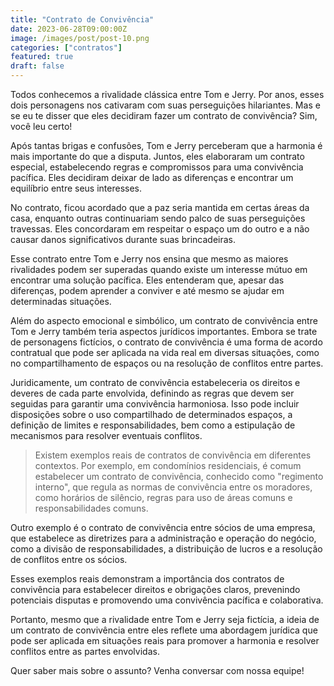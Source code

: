 ```yaml
---
title: "Contrato de Convivência"
date: 2023-06-28T09:00:00Z
image: /images/post/post-10.png
categories: ["contratos"]
featured: true
draft: false
---
```


Todos conhecemos a rivalidade clássica entre Tom e Jerry. Por anos, esses dois personagens nos cativaram com suas perseguições hilariantes. Mas e se eu te disser que eles decidiram fazer um contrato de convivência? Sim, você leu certo!

Após tantas brigas e confusões, Tom e Jerry perceberam que a harmonia é mais importante do que a disputa. Juntos, eles elaboraram um contrato especial, estabelecendo regras e compromissos para uma convivência pacífica. Eles decidiram deixar de lado as diferenças e encontrar um equilíbrio entre seus interesses.

No contrato, ficou acordado que a paz seria mantida em certas áreas da casa, enquanto outras continuariam sendo palco de suas perseguições travessas. Eles concordaram em respeitar o espaço um do outro e a não causar danos significativos durante suas brincadeiras.

Esse contrato entre Tom e Jerry nos ensina que mesmo as maiores rivalidades podem ser superadas quando existe um interesse mútuo em encontrar uma solução pacífica. Eles entenderam que, apesar das diferenças, podem aprender a conviver e até mesmo se ajudar em determinadas situações.

Além do aspecto emocional e simbólico, um contrato de convivência entre Tom e Jerry também teria aspectos jurídicos importantes. Embora se trate de personagens fictícios, o contrato de convivência é uma forma de acordo contratual que pode ser aplicada na vida real em diversas situações, como no compartilhamento de espaços ou na resolução de conflitos entre partes.

Juridicamente, um contrato de convivência estabeleceria os direitos e deveres de cada parte envolvida, definindo as regras que devem ser seguidas para garantir uma convivência harmoniosa. Isso pode incluir disposições sobre o uso compartilhado de determinados espaços, a definição de limites e responsabilidades, bem como a estipulação de mecanismos para resolver eventuais conflitos.

> Existem exemplos reais de contratos de convivência em diferentes contextos. Por exemplo, em condomínios residenciais, é comum estabelecer um contrato de convivência, conhecido como "regimento interno", que regula as normas de convivência entre os moradores, como horários de silêncio, regras para uso de áreas comuns e responsabilidades comuns.

Outro exemplo é o contrato de convivência entre sócios de uma empresa, que estabelece as diretrizes para a administração e operação do negócio, como a divisão de responsabilidades, a distribuição de lucros e a resolução de conflitos entre os sócios.

Esses exemplos reais demonstram a importância dos contratos de convivência para estabelecer direitos e obrigações claros, prevenindo potenciais disputas e promovendo uma convivência pacífica e colaborativa.

Portanto, mesmo que a rivalidade entre Tom e Jerry seja fictícia, a ideia de um contrato de convivência entre eles reflete uma abordagem jurídica que pode ser aplicada em situações reais para promover a harmonia e resolver conflitos entre as partes envolvidas.

Quer saber mais sobre o assunto? Venha conversar com nossa equipe!
